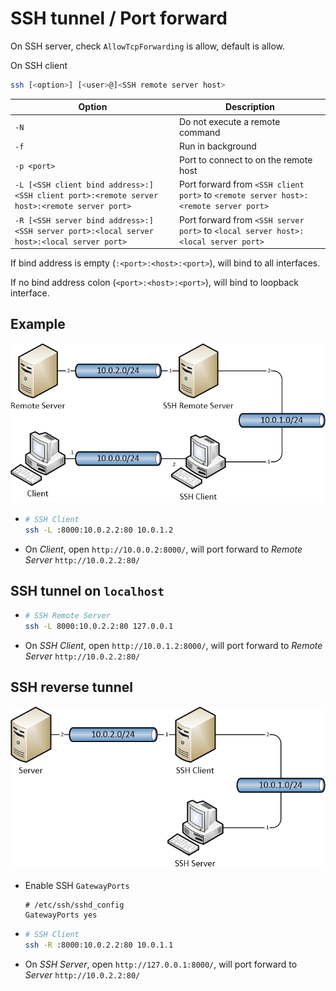 # SSH tunnel / Port forward

On SSH server, check `AllowTcpForwarding` is allow, default is allow.

On SSH client

```bash
ssh [<option>] [<user>@]<SSH remote server host>
```

| Option | Description |
| - | - |
| `-N` | Do not execute a remote command |
| `-f` | Run in background |
| `-p <port>` | Port to connect to on the remote host |
| `-L [<SSH client bind address>:]<SSH client port>:<remote server host>:<remote server port>` | Port forward from `<SSH client port>` to `<remote server host>:<remote server port>` |
| `-R [<SSH server bind address>:]<SSH server port>:<local server host>:<local server port>` | Port forward from `<SSH server port>` to `<local server host>:<local server port>` |

If bind address is empty (`:<port>:<host>:<port>`), will bind to all interfaces.

If no bind address colon (`<port>:<host>:<port>`), will bind to loopback interface.

## Example

![SSH Tunnel](img/SSH&#32;Tunnel.png)

- ```bash
  # SSH Client
  ssh -L :8000:10.0.2.2:80 10.0.1.2
  ```

- On *Client*, open `http://10.0.0.2:8000/`, will port forward to *Remote Server* `http://10.0.2.2:80/`

## SSH tunnel on `localhost`

- ```bash
  # SSH Remote Server
  ssh -L 8000:10.0.2.2:80 127.0.0.1
  ```

- On *SSH Client*, open `http://10.0.1.2:8000/`, will port forward to *Remote Server* `http://10.0.2.2:80/`

## SSH reverse tunnel

![SSH Reverse Tunnel](img/SSH&#32;Reverse&#32;Tunnel.png)

- Enable SSH `GatewayPorts`
  ```
  # /etc/ssh/sshd_config
  GatewayPorts yes
  ```
- ```bash
  # SSH Client
  ssh -R :8000:10.0.2.2:80 10.0.1.1
  ```

- On *SSH Server*, open `http://127.0.0.1:8000/`, will port forward to *Server* `http://10.0.2.2:80/`
